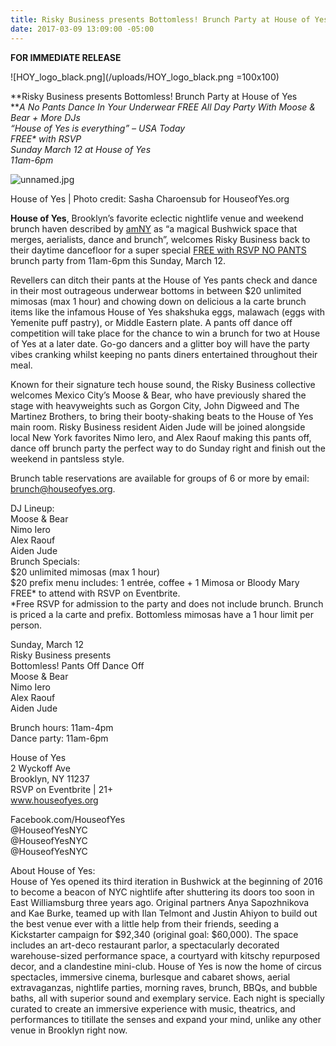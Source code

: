 ```yaml
---
title: Risky Business presents Bottomless! Brunch Party at House of Yes
date: 2017-03-09 13:09:00 -05:00
---
```


**FOR IMMEDIATE RELEASE**

![HOY_logo_black.png](/uploads/HOY_logo_black.png =100x100)

\*\*Risky Business presents Bottomless! Brunch Party at House of Yes \
\*\**A No Pants Dance In Your Underwear FREE All Day Party With Moose & Bear \+ More DJs\
“House of Yes is everything” – USA Today\
FREE\* with RSVP\
Sunday March 12 at House of Yes\
11am-6pm*

![unnamed.jpg](/uploads/unnamed.jpg)

House of Yes | Photo credit: Sasha Charoensub for HouseofYes.org

**House of Yes**, Brooklyn’s favorite eclectic nightlife venue and weekend brunch haven described by [amNY](http://t.ymlp71.com/jyhmhakaebswwacahuqakaueqwe/click.php) as “a magical Bushwick space that merges, aerialists, dance and brunch”, welcomes Risky Business back to their daytime dancefloor for a super special [FREE with RSVP NO PANTS ](http://t.ymlp71.com/jyhmbazaebswwarahuqaxaueqwe/click.php)brunch party from 11am-6pm this Sunday, March 12.

Revellers can ditch their pants at the House of Yes pants check and dance in their most outrageous underwear bottoms in between $20 unlimited mimosas (max 1 hour) and chowing down on delicious a la carte brunch items like the infamous House of Yes shakshuka eggs, malawach (eggs with Yemenite puff pastry), or Middle Eastern plate. A pants off dance off competition will take place for the chance to win a brunch for two at House of Yes at a later date. Go-go dancers and a glitter boy will have the party vibes cranking whilst keeping no pants diners entertained throughout their meal.

Known for their signature tech house sound, the Risky Business collective welcomes Mexico City’s Moose & Bear, who have previously shared the stage with heavyweights such as Gorgon City, John Digweed and The Martinez Brothers, to bring their booty-shaking beats to the House of Yes main room. Risky Business resident Aiden Jude will be joined alongside local New York favorites Nimo Iero, and Alex Raouf making this pants off, dance off brunch party the perfect way to do Sunday right and finish out the weekend in pantsless style.

Brunch table reservations are available for groups of 6 or more by email: brunch@houseofyes.org.

DJ Lineup:\
Moose & Bear\
Nimo Iero\
Alex Raouf\
Aiden Jude\
Brunch Specials:\
\$20 unlimited mimosas (max 1 hour)\
\$20 prefix menu includes: 1 entrée, coffee \+ 1 Mimosa or Bloody Mary\
FREE\* to attend with RSVP on Eventbrite. \
\*Free RSVP for admission to the party and does not include brunch. Brunch is priced a la carte and prefix. Bottomless mimosas have a 1 hour limit per person.

Sunday, March 12\
Risky Business presents \
Bottomless! Pants Off Dance Off\
Moose & Bear\
Nimo Iero\
Alex Raouf\
Aiden Jude

Brunch hours: 11am-4pm\
Dance party: 11am-6pm

House of Yes\
2 Wyckoff Ave\
Brooklyn, NY 11237\
RSVP on Eventbrite | 21\+\
www.houseofyes.org

Facebook.com/HouseofYes\
@HouseofYesNYC\
@HouseofYesNYC\
@HouseofYesNYC

About House of Yes:\
House of Yes opened its third iteration in Bushwick at the beginning of 2016 to become a beacon of NYC nightlife after shuttering its doors too soon in East Williamsburg three years ago. Original partners Anya Sapozhnikova and Kae Burke, teamed up with Ilan Telmont and Justin Ahiyon to build out the best venue ever with a little help from their friends, seeding a Kickstarter campaign for $92,340 (original goal: $60,000). The space includes an art-deco restaurant parlor, a spectacularly decorated warehouse-sized performance space, a courtyard with kitschy repurposed decor, and a clandestine mini-club. House of Yes is now the home of circus spectacles, immersive cinema, burlesque and cabaret shows, aerial extravaganzas, nightlife parties, morning raves, brunch, BBQs, and bubble baths, all with superior sound and exemplary service. Each night is specially curated to create an immersive experience with music, theatrics, and performances to titillate the senses and expand your mind, unlike any other venue in Brooklyn right now.